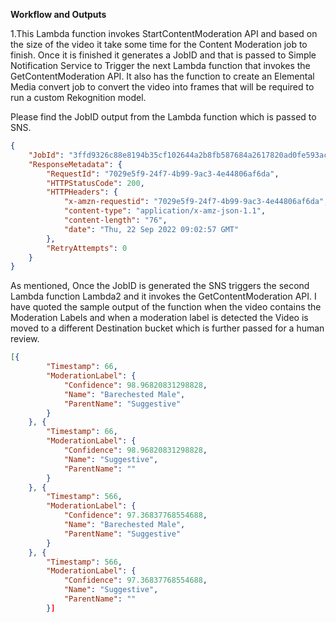 **Workflow and Outputs**

1.This Lambda function invokes StartContentModeration API and based on the size of the video it take some time for the Content Moderation job to finish. Once it is finished it generates a JobID and that is passed to Simple Notification Service to Trigger the next Lambda function that invokes the GetContentModeration API. It also has the function to create an Elemental Media convert job to convert the video into frames that will be required to run a custom Rekognition model.

Please find the JobID output from the Lambda function which is passed to SNS.

```json
{
	"JobId": "3ffd9326c88e8194b35cf102644a2b8fb587684a2617820ad0fe593ac75ae525",
	"ResponseMetadata": {
		"RequestId": "7029e5f9-24f7-4b99-9ac3-4e44806af6da",
		"HTTPStatusCode": 200,
		"HTTPHeaders": {
			"x-amzn-requestid": "7029e5f9-24f7-4b99-9ac3-4e44806af6da",
			"content-type": "application/x-amz-json-1.1",
			"content-length": "76",
			"date": "Thu, 22 Sep 2022 09:02:57 GMT"
		},
		"RetryAttempts": 0
	}
}
```

  As mentioned, Once the JobID is generated the SNS triggers the second Lambda function Lambda2 and it invokes the GetContentModeration API. I have quoted the sample output of the function when the video contains the Moderation Labels and when a moderation label is detected the Video is moved to a different Destination bucket which is further passed for a human review.

```json
[{
		"Timestamp": 66,
		"ModerationLabel": {
			"Confidence": 98.96820831298828,
			"Name": "Barechested Male",
			"ParentName": "Suggestive"
		}
	}, {
		"Timestamp": 66,
		"ModerationLabel": {
			"Confidence": 98.96820831298828,
			"Name": "Suggestive",
			"ParentName": ""
		}
	}, {
		"Timestamp": 566,
		"ModerationLabel": {
			"Confidence": 97.36837768554688,
			"Name": "Barechested Male",
			"ParentName": "Suggestive"
		}
	}, {
		"Timestamp": 566,
		"ModerationLabel": {
			"Confidence": 97.36837768554688,
			"Name": "Suggestive",
			"ParentName": ""
		}]
```

